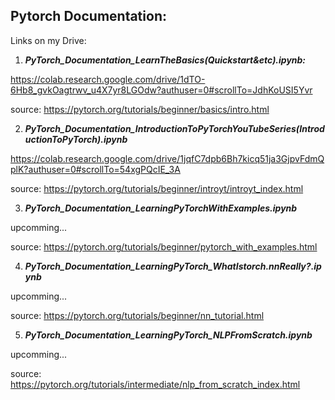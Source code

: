 ## Pytorch Documentation:

Links on my Drive:

1. <b><i> PyTorch_Documentation_LearnTheBasics(Quickstart&etc).ipynb: </b></i>

https://colab.research.google.com/drive/1dTO-6Hb8_gvkOagtrwv_u4X7yr8LGOdw?authuser=0#scrollTo=JdhKoUSI5Yvr

source: 
https://pytorch.org/tutorials/beginner/basics/intro.html


2. <b><i> PyTorch_Documentation_IntroductionToPyTorchYouTubeSeries(IntroductionToPyTorch).ipynb </b></i>

https://colab.research.google.com/drive/1jqfC7dpb6Bh7kicq51ja3GjpvFdmQplK?authuser=0#scrollTo=54xgPQcIE_3A

source: 
https://pytorch.org/tutorials/beginner/introyt/introyt_index.html


3. <b><i> PyTorch_Documentation_LearningPyTorchWithExamples.ipynb </b></i>

upcomming...

source:
https://pytorch.org/tutorials/beginner/pytorch_with_examples.html

4. <b><i> PyTorch_Documentation_LearningPyTorch_WhatIstorch.nnReally?.ipynb </b></i>

upcomming...

source:
https://pytorch.org/tutorials/beginner/nn_tutorial.html

5. <b><i> PyTorch_Documentation_LearningPyTorch_NLPFromScratch.ipynb </b></i>

upcomming...

source:
https://pytorch.org/tutorials/intermediate/nlp_from_scratch_index.html

